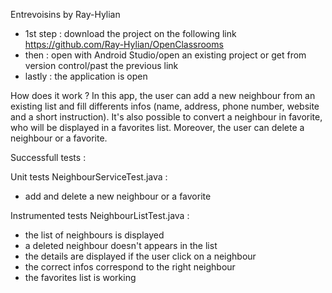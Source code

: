 Entrevoisins by Ray-Hylian

* 1st step : download the project on the following link https://github.com/Ray-Hylian/OpenClassrooms
* then : open with Android Studio/open an existing project or get from version control/past the previous link
* lastly : the application is open

How does it work ?
In this app, the user can add a new neighbour from an existing list and fill differents infos (name, address, phone number, website and a short instruction). It's also possible to convert a neighbour in favorite, who will be displayed in a favorites list.
Moreover, the user can delete a neighbour or a favorite. 

Successfull tests :

Unit tests
NeighbourServiceTest.java : 
- add and delete a new neighbour or a favorite

Instrumented tests 
NeighbourListTest.java : 
- the list of neighbours is displayed
- a deleted neighbour doesn't appears in the list
- the details are displayed if the user click on a neighbour
- the correct infos correspond to the right neighbour
- the favorites list is working

